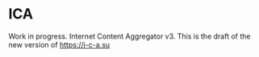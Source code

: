 # ICA
Work in progress. Internet Content Aggregator v3.
This is the draft of the new version of https://i-c-a.su
